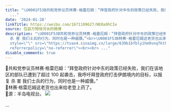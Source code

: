 ```yaml
---
title: "\U0001F53B共和党参议员林赛·格雷厄姆：“拜登政府针对中东的政策已经失败，我们在该地区的部队已遭到了超过 100 起袭击，我呼吁拜登政府打击伊朗境内的目标，以报复
  ..."
date: '2024-01-28'
linkTitle: https://weibo.com/1671109627/NE0a9hCIe
source: 包容万物恒河水的微博
description: "\U0001F53B共和党参议员林赛·格雷厄姆：“拜登政府针对中东的政策已经失败，我们在该地区的部队已遭到了超过 100 起袭击，我呼吁拜登政府打击伊朗境内的目标，以报复
  杀 害 我们士兵的行为，同时也是一种威慑。”<br>\U0001F53B林赛·格雷厄姆这老货也出来给老登上药了。<br>\U0001F53B源：半岛电视台。 <img
  style=\"\" src=\"https://tvax4.sinaimg.cn/large/639b1bfbly1hm9vnqfktkj20c404n40b.jpg\"
  referrerpolicy=\"no-referrer\"><br><br> ..."
disable_comments: true
---
```

🔻共和党参议员林赛·格雷厄姆：“拜登政府针对中东的政策已经失败，我们在该地区的部队已遭到了超过 100 起袭击，我呼吁拜登政府打击伊朗境内的目标，以报复 杀 害 我们士兵的行为，同时也是一种威慑。”<br>🔻林赛·格雷厄姆这老货也出来给老登上药了。<br>🔻源：半岛电视台。 <img style="" src="https://tvax4.sinaimg.cn/large/639b1bfbly1hm9vnqfktkj20c404n40b.jpg" referrerpolicy="no-referrer"><br><br> ...